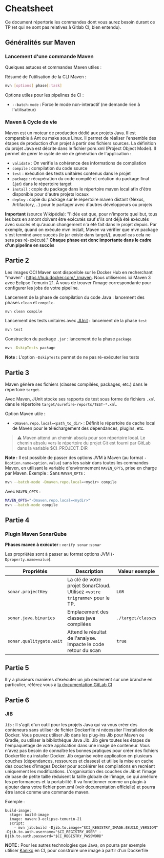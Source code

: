# Cheatsheet

Ce document répertorie les commandes dont vous aurez besoin durant ce TP (et qui ne sont pas relatives à Gitlab CI, bien entendu).

## Généralités sur Maven
### Lancement d'une commande Maven
Quelques astuces et commandes Maven utiles :

Résumé de l'utilisation de la CLI Maven :
```bash
mvn [options] phase[:task]
```

Options utiles pour les pipelines de CI :
- `--batch-mode` : Force le mode non-interactif (ne demande rien à l'utilisateur)

### Maven & Cycle de vie

Maven est un moteur de production dédié aux projets Java. Il est comparable à Ant ou make sous Linux.
Il permet de réaliser l'ensemble des étapes de production d'un projet à partir des fichiers sources.
La définition du projet Java est décrite dans le fichier pom.xml (Project Object Model).
Il permet de gérer le cycle de vie de génération de l'application :
- `validate` : On verifie la cohérence des informations de compilation
- `compile` : compilation du code source
- `test` : exécution des tests unitaires contenus dans le projet
- `package` : récupération du code compilé et création du package final (.jar) dans le répertoire target
- `install` : copie du package dans le répertoire maven local afin d'être disponible pour d'autre projets locaux
- `deploy` : copie du package sur le repertoire maven distant (Nexus, Artifactory, ..) pour le partager avec d'autres développeurs ou projets

**Important** (source Wikipédia): "l'idée est que, pour n'importe quel but, tous les buts en amont doivent être exécutés sauf s'ils ont déjà été exécutés avec succès et qu'aucun changement n'a été fait dans le projet depuis. Par exemple, quand on exécute mvn install, Maven va vérifier que mvn package s'est terminé avec succès (le jar existe dans target/), auquel cas cela ne sera pas ré-exécuté." **Chaque phase est donc importante dans le cadre d'un pipeline en succès**

## Partie 2
Les images OCI Maven sont disponible sur le Docker Hub en recherchant "maven" : https://hub.docker.com/_/maven.
Nous utiliserons ici Maven 3 avec Eclipse Temurin 21. À vous de trouver l'image correspondante pour configurer les jobs de votre pipeline.

Lancement de la phase de compilation du code Java : lancement des phases `clean` et `compile`.
```bash
mvn clean compile
```

Lancement des tests unitaires avec [JUnit][2] : lancement de la phase `test`
```bash
mvn test
```

Construction du package `.jar` : lancement de la phase `package`
```bash
mvn -DskipTests package
```

**Note :** L'option `-DskipTests` permet de ne pas ré-exécuter les tests

## Partie 3
Maven génère ses fichiers (classes compilées, packages, etc.) dans le répertoire `target`.

Avec Maven, JUnit stocke ses rapports de test sous forme de fichiers `.xml` dans le répertoire `target/surefire-reports/TEST-*.xml`.

Option Maven utile :
- `-Dmaven.repo.local=<path_to_dir>` : Définit le répertoire de cache local de Maven pour le téléchargement des dépendances, plugins, etc. 

> :warning: Maven attend un chemin absolu pour son répertoire local.
> Le chemin absolu vers le répertoire du projet Git est fourni par GitLab dans la variable $CI_PROJECT_DIR

**Note :** Il est possible de passer des options JVM à Maven (au format `-Doption.name=option.value`) sans les saisir dans toutes les commandes Maven, en utilisant la variable d'environnement `MAVEN_OPTS`, prise en charge par Maven. Exemple :
Sans `MAVEN_OPTS` :
```bash
mvn --batch-mode -Dmaven.repo.local=<mydir> compile
```
Avec `MAVEN_OPTS` :
```bash
MAVEN_OPTS="-Dmaven.repo.local=<mydir>"
mvn --batch-mode compile
```

## Partie 4

### Plugin Maven SonarQube
**Phases maven à exécuter :** `verify sonar:sonar`

Les propriétés sont à passer au format options JVM (`-Dproperty.name=value`).

| Propriétés                | Description                               | Valeur exemple                                                        |
| ------------------------- | ----------------------------------------- | --------------------------------------------------------------------- |
| `sonar.projectKey`        | La clé de votre projet SonarCloud. Utilisez `<votre trigramme>` pour le TP.                | `LGR`                 |
| `sonar.java.binaries`     | Emplacement des classes java compilées    | `./target/classes`                                                    |
| `sonar.qualitygate.wait`  | Attend le résultat de l'analyse. Impacte le code retour du scan | `true`                                          |


## Partie 5

Il y a plusieurs manières d'exécuter un job seulement sur une branche en particulier, référez vous à [la documentation GitLab CI](https://docs.gitlab.com/ee/ci/yaml/)

## Partie 6

### JIB
`Jib` : Il s'agit d'un outil pour les projets Java qui va vous créer des conteneurs sans utiliser de fichier Dockerfile ni nécessiter l'installation de Docker. Vous pouvez utiliser Jib dans les plug-ins Jib pour Maven ou Gradle, ou utiliser la bibliothèque Java Jib. Jib gère toutes les étapes de l'empaquetage de votre application dans une image de conteneur. Vous n'avez pas besoin de connaître les bonnes pratiques pour créer des fichiers Dockerfile ou installer Docker. 
Jib organise votre application en plusieurs couches (dépendances, ressources et classes) et utilise la mise en cache des couches d'images Docker pour accélérer les compilations en recréant uniquement les modifications. L'organisation des couches de Jib et l'image de base de petite taille réduisent la taille globale de l'image, ce qui améliore les performances et la portabilité.
Il va fonctionner comme un plugin à ajouter dans votre fichier pom.xml (voir documentation officielle) et pourra être lancé comme une commande maven.

Exemple :
```
build-image:
  stage: build-image
  image: maven:3-eclipse-temurin-21
  script:
    - mvn jib:build -Djib.to.image="$CI_REGISTRY_IMAGE:$BUILD_VERSION" -Djib.to.auth.username="$CI_REGISTRY_USER" -Djib.to.auth.password="$CI_REGISTRY_PASSWORD"
```

**NOTE :** Pour les autres technologies que Java, on pourra par exemple utiliser [Kaniko][3] en CI, pour construire une image à partir d'un Dockerfile


[1]: https://github.com/fusesource/jansi
[2]: https://junit.org/
[3]: https://docs.gitlab.com/ee/ci/docker/using_kaniko.html
